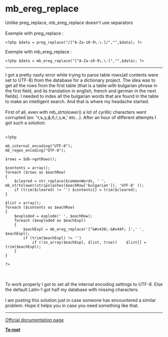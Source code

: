 # mb_ereg_replace



Unlike preg_replace, mb_ereg_replace doesn&apos;t use separators<br><br>Exemple with preg_replace :<br>

```
<?php $data = preg_replace("/[^A-Za-z0-9\.\-]/","",$data); ?>
```


Exemple with mb_ereg_replace :


```
<?php $data = mb_ereg_replace("[^A-Za-z0-9\.\-]","",$data); ?>
```
  

---

I got a pretty nasty error while trying to parse table rows(all contents were set to UTF-8) from the database for a dictionary project. The idea was to get all the rows from the first table (that is a table with bulgarian phrase in the first field, and its translation in english, french and german in the next fields). I needed to index all the bulgarian words that are found in the table to make an intelligent search. And that is where my headache started.<br><br>First of all, even with mb_strtolower() a lot of cyrillic characters went corrupted (ex: &apos;&#x442;,&#x44A;,&#x443;,&#x444;,&#x431;,&#x433;,&#x437;,&#x436;,&apos; etc...). After an hour of different attempts I got such a solution:<br><br>

```
<?php

mb_internal_encoding("UTF-8");
mb_regex_encoding("UTF-8");

$rows = $db->getRows();

$contents = array();
foreach ($rows as $eachRow)
{
    $cleared = str_replace($commonWords, ' ', mb_strtolower(stripslashes($eachRow['bulgarian']), 'UTF-8' ));
    if (trim($cleared) != '') $contents[] = trim($cleared);
}    

$list = array();
foreach ($contents as $eachRow)
{
    $exploded = explode(' ', $eachRow);
    foreach ($exploded as $eachExpl)
    {
        $eachExpl = mb_ereg_replace('[^&#x430;-&#x44F; ]',' ', $eachExpl);
        if (trim($eachExpl) != '') 
            if (!in_array($eachExpl, $list, true))    $list[] = trim($eachExpl);
    }
}

?>
```
<br><br>To work properly I got to set all the internal encoding settings to UTF-8. Else the default Latin-1 got half my database with missing characters.<br><br>I am posting this solution just in case someone has encountered a similar problem. Hope it helps you in case you need something like that.  

---

[Official documentation page](https://www.php.net/manual/en/function.mb-ereg-replace.php)

**[To root](/README.md)**